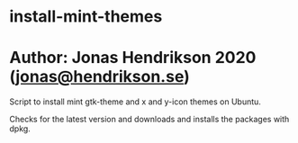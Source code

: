 # install-mint-themes

# Author: Jonas Hendrikson 2020 (jonas@hendrikson.se)

Script to install mint gtk-theme and x and y-icon themes on Ubuntu.

Checks for the latest version and downloads and installs the packages with dpkg.